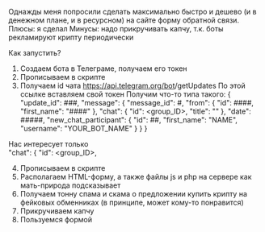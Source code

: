 Однажды меня попросили сделать максимально быстро и дешево (и в денежном плане, и в ресурсном) на сайте форму обратной связи.
Плюсы: я сделал
Минусы: надо прикручивать капчу, т.к. боты рекламируют крипту периодически

Как запустить?
1. Создаем бота в Телеграме, получаем его токен
2. Прописываем в скрипте
3. Получаем id чата
     https://api.telegram.org/bot<YourBOTToken>/getUpdates
     По этой ссылке вставляем свой токен
     Получим что-то типа такого:
{
    "update_id": ###,
    "message": {
        "message_id": #,
        "from": {
            "id": ####,
            "first_name": "####"
        },
        "chat": {
            "id": <group_ID>,
            "title": "<Group name>"
        },
        "date": #####,
        "new_chat_participant": {
            "id": ##,
            "first_name": "NAME",
            "username": "YOUR_BOT_NAME"
        }
    }
}

Нас интересует только   
  "chat": {
  "id": <group_ID>,
  
4. Прописываем в скрипте
5. Располагаем HTML-форму, а также файлы js и php на сервере как мать-природа подсказывает
6. Получаем тонну спама и скама о предложении купить крипту на фейковых обменниках (в принципе, может кому-то понравится)
7. Прикручиваем капчу
8. Пользуемся формой
